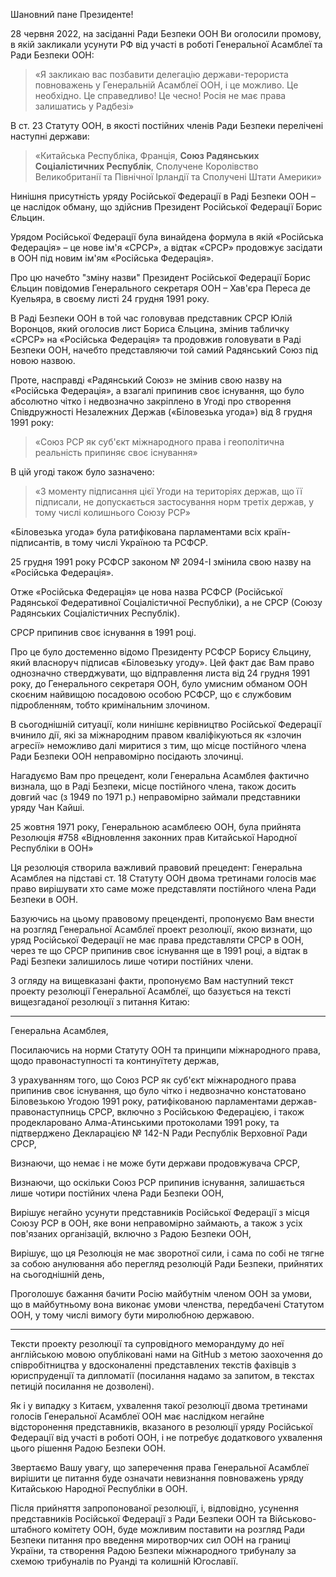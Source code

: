 Шановний пане Президенте!

28 червня 2022, на засіданні Ради Безпеки ООН Ви оголосили промову, в якій закликали усунути РФ від участі в роботі Генеральної Асамблеї та Ради Безпеки ООН:

> «Я закликаю вас позбавити делегацію держави-терориста повноважень у Генеральній Асамблеї ООН, і це можливо. Це необхідно. Це справедливо! Це чесно! Росія не має права залишатись у Радбезі»

В ст. 23 Статуту ООН, в якості постійних членів Ради Безпеки перелічені наступні держави:

> «Китайська Республіка, Франція, **Союз Радянських Соціалістичних Республік**, Сполучене Королівство Великобританії та Північної Ірландії та Сполучені Штати Америки»

Нинішня присутність уряду Російської Федерації в Раді Безпеки ООН – це наслідок обману, що здійснив Президент Російської Федерації Борис Єльцин.

Урядом Російської Федерації була винайдена формула в якій «Російська Федерація» – це нове ім'я «СРСР», а відтак «СРСР» продовжує засідати в ООН під новим ім'ям «Російська Федерація».

Про цю начебто "зміну назви" Президент Російської Федерації Борис Єльцин повідомив Генерального секретаря ООН – Хав'єра Переса де Куельяра, в своєму листі 24 грудня 1991 року.

В Раді Безпеки ООН в той час головував представник СРСР Юлій Воронцов, який оголосив лист Бориса Єльцина, змінив табличку «СРСР» на «Російська Федерація» та продовжив головувати в Раді Безпеки ООН, начебто представляючи той самий Радянський Союз під новою назвою.

Проте, насправді «Радянський Союз» не змінив свою назву на «Російська Федерація», а взагалі припинив своє існування, що було абсолютно чітко і недвозначно закріплено в Угоді про створення Співдружності Незалежних Держав («Біловезька угода») від 8 грудня 1991 року:

> «Союз РСР як суб'єкт міжнародного права і геополітична реальність припиняє своє існування»

В цій угоді також було зазначено:

> «З моменту  підписання цієї Угоди на територіях держав, що її підписали, не допускається застосування норм третіх держав, у тому числі колишнього Союзу РСР»

«Біловезька угода» була ратифікована парламентами всіх країн-підписантів, в тому числі Україною та РСФСР.

25 грудня 1991 року РСФСР законом № 2094-I змінила свою назву на «Російська Федерація».

Отже «Російська Федерація» це нова назва РСФСР (Російської Радянської Федеративної Соціалістичної Республіки), а не СРСР (Союзу Радянських Соціалістичних Республік).

СРСР припинив своє існування в 1991 році.

Про це було достеменно відомо Президенту РСФСР Борису Єльцину, який власноруч підписав «Біловезьку угоду».
Цей факт дає Вам право однозначно стверджувати, що відправлення листа від 24 грудня 1991 року,  до Генерального секретаря ООН, було умисним обманом ООН скоєним найвищою посадовою особою РСФСР, що є службовим підробленням, тобто кримінальним злочином.

В сьогоднішній ситуації, коли нинішнє керівництво Російської Федерації вчинило дії, які за міжнародним правом кваліфікуються як «злочин агресії» неможливо далі миритися з тим, що місце постійного члена Ради Безпеки ООН неправомірно посідають злочинці.

Нагадуємо Вам про прецедент, коли Генеральна Асамблея фактично визнала, що в Раді Безпеки, місце постійного члена, також досить довгий час (з 1949 по 1971 р.) неправомірно займали представники уряду Чан Кайші.

25 жовтня 1971 року, Генеральною асамблеєю ООН, була прийнята Резолюція #758 «Відновлення законних прав Китайської Народної Республіки в ООН»

Ця резолюція створила важливий правовий прецедент:
Генеральна Асамблея на підставі ст. 18 Статуту ООН двома третинами голосів має право вирішувати хто саме може представляти постійного члена Ради Безпеки в ООН.

Базуючись на цьому правовому преценденті, пропонуємо Вам внести на розгляд Генеральної Асамблеї проект резолюції, якою визнати, що уряд Російської Федерації не має права представляти СРСР в ООН, через те що СРСР припинив своє існування ще в 1991 році, а відтак в Раді Безпеки залишилось лише чотири постійних члени.

З огляду на вищевказані факти, пропонуємо Вам наступний текст проекту резолюції Генеральної Асамблеї, що базується на тексті вищезгаданої резолюції з питання Китаю:

--------------------------
Генеральна Асамблея,

Посилаючись на норми Статуту ООН та принципи міжнародного права, щодо правонаступності та континуїтету держав,

З урахуванням того, що Союз РСР як суб'єкт міжнародного права припинив своє існування, що було чітко і недвозначно констатовано Біловезькою Угодою 1991 року, ратифікованою парламентами держав-правонаступниць СРСР, включно з Російською Федерацією, і також продекларовано Алма-Атинськими протоколами 1991 року, та підтверджено Декларацією № 142-N Ради Республік Верховної Ради СРСР,

Визнаючи, що немає і не може бути держави продовжувача СРСР,

Визнаючи, що оскільки Союз РСР припинив існування, залишається лише чотири постійних члена Ради Безпеки ООН,

Вирішує негайно усунути представників Російської Федерації з місця Союзу РСР в ООН, яке вони неправомірно займають, а також з усіх пов'язаних організацій, включно з Радою Безпеки ООН,

Вирішує, що ця Резолюція не має зворотної сили, і сама по собі не тягне за собою анулювання або перегляд резолюцій Ради Безпеки, прийнятих на сьогоднішній день,

Проголошує бажання бачити Росію майбутнім членом ООН за умови, що в майбутньому вона виконає умови членства, передбачені Статутом ООН, у тому числі вимогу бути миролюбною державою.

--------------------------

Тексти проекту резолюції та супровідного меморандуму до неї англійською мовою опубліковані нами на GitHub з метою заохочення до співробітництва у вдосконаленні представлених текстів фахівців з юриспруденції та дипломатії (посилання надамо за запитом, в текстах петицій посилання не дозволені).

Як і у випадку з Китаєм, ухвалення такої резолюції двома третинами голосів Генеральної Асамблеї ООН має наслідком негайне відсторонення представників, вказаного в резолюції уряду Російської Федерації від участі в роботі ООН, і не потребує додаткового ухвалення цього рішення Радою Безпеки ООН.

Звертаємо Вашу увагу, що заперечення права Генеральної Асамблеї вирішити це питання буде означати невизнання повноважень уряду Китайською Народної Республіки в ООН.

Після прийняття запропонованої резолюції, і, відповідно, усунення представників Російської Федерації з Ради Безпеки ООН та Військово-штабного комітету ООН, буде можливим поставити на розгляд Ради Безпеки питання про введення миротворчих сил ООН на границі України, та створення Радою Безпеки міжнародного трибуналу за схемою трибуналів по Руанді та колишній Югославії.
